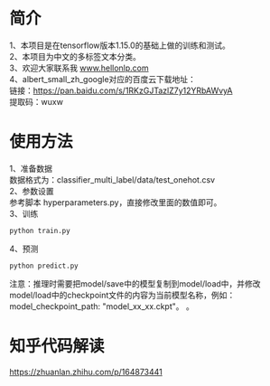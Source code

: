 # 简介
1、本项目是在tensorflow版本1.15.0的基础上做的训练和测试。  
2、本项目为中文的多标签文本分类。  
3、欢迎大家联系我 www.hellonlp.com  
4、albert_small_zh_google对应的百度云下载地址：  
   链接：https://pan.baidu.com/s/1RKzGJTazlZ7y12YRbAWvyA  
   提取码：wuxw  

 
# 使用方法
1、准备数据  
数据格式为：classifier_multi_label/data/test_onehot.csv  
2、参数设置  
参考脚本 hyperparameters.py，直接修改里面的数值即可。  
3、训练  
```
python train.py
```
4、预测
```
python predict.py
```
注意：推理时需要把model/save中的模型复制到model/load中，并修改model/load中的checkpoint文件的内容为当前模型名称，例如：model_checkpoint_path: "model_xx_xx.ckpt"。
。  

 

# 知乎代码解读
https://zhuanlan.zhihu.com/p/164873441

